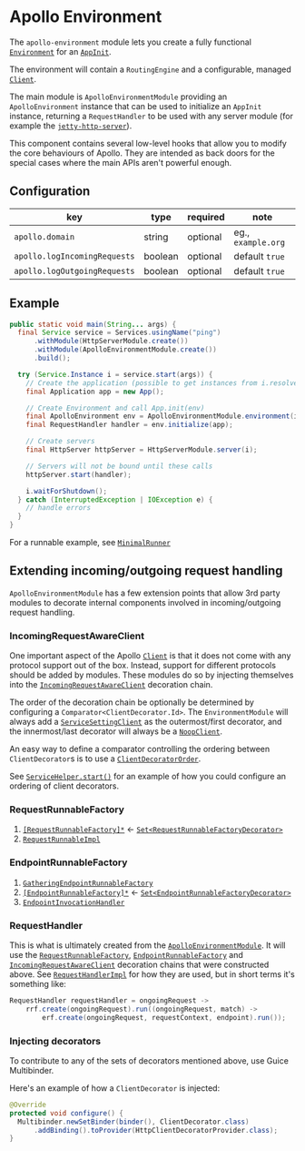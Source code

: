 # Apollo Environment

The `apollo-environment` module lets you create a fully functional
[`Environment`](../apollo-api/src/main/java/com/spotify/apollo/Environment.java) for an
[`AppInit`](../apollo-api/src/main/java/com/spotify/apollo/AppInit.java).

The environment will contain a `RoutingEngine` and a configurable, managed
[`Client`](../apollo-api/src/main/java/com/spotify/apollo/Client.java).

The main module is `ApolloEnvironmentModule` providing an `ApolloEnvironment` instance that can be
used to initialize an `AppInit` instance, returning a `RequestHandler` to be used with any
server module (for example the [`jetty-http-server`](../modules/jetty-http-server)).

This component contains several low-level hooks that allow you to modify
the core behaviours of Apollo. They are intended as back doors for the 
special cases where the main APIs aren't powerful enough.

## Configuration

key | type | required | note
--- | --- | --- | ---
`apollo.domain` | string | optional | eg., `example.org`
`apollo.logIncomingRequests` | boolean | optional | default `true`
`apollo.logOutgoingRequests` | boolean | optional | default `true`


## Example

```java
public static void main(String... args) {
  final Service service = Services.usingName("ping")
      .withModule(HttpServerModule.create())
      .withModule(ApolloEnvironmentModule.create())
      .build();

  try (Service.Instance i = service.start(args)) {
    // Create the application (possible to get instances from i.resolve())
    final Application app = new App();

    // Create Environment and call App.init(env)
    final ApolloEnvironment env = ApolloEnvironmentModule.environment(i);
    final RequestHandler handler = env.initialize(app);

    // Create servers
    final HttpServer httpServer = HttpServerModule.server(i);

    // Servers will not be bound until these calls
    httpServer.start(handler);

    i.waitForShutdown();
  } catch (InterruptedException | IOException e) {
    // handle errors
  }
}
```

For a runnable example, see [`MinimalRunner`](../apollo-http-service/src/test/java/com/spotify/apollo/httpservice/MinimalRunner.java)


## Extending incoming/outgoing request handling

`ApolloEnvironmentModule` has a few extension points that allow 3rd party modules to
decorate internal components involved in incoming/outgoing request handling.


### IncomingRequestAwareClient
One important aspect of the Apollo [`Client`](../apollo-api/src/main/java/com/spotify/apollo/Client.java)
is that it does not come with any protocol support out of the box. Instead, support for
different protocols should be added by modules. These modules do so by injecting themselves
into the [`IncomingRequestAwareClient`](../apollo-api-impl/src/main/java/com/spotify/apollo/environment/IncomingRequestAwareClient.java) decoration chain.

The order of the decoration chain be optionally be determined by configuring a
`Comparator<ClientDecorator.Id>`. The `EnvironmentModule` will always add a
[`ServiceSettingClient`](../apollo-environment/src/main/java/com/spotify/apollo/environment/ServiceSettingClient.java)
as the outermost/first decorator, and the innermost/last decorator will
always be a [`NoopClient`](../apollo-environment/src/main/java/com/spotify/apollo/environment/NoopClient.java).

An easy way to define a comparator controlling the ordering between `ClientDecorator`s is to use a 
[`ClientDecoratorOrder`](../apollo-environment/src/main/java/com/spotify/apollo/environment/ClientDecoratorOrder.java). 

See [`ServiceHelper.start()`](../apollo-test/src/main/java/com/spotify/apollo/test/ServiceHelper.java)
for an example of how you could configure an ordering of client decorators.

### RequestRunnableFactory

1. [`[RequestRunnableFactory]*`](../apollo-api-impl/src/main/java/com/spotify/apollo/request/RequestRunnableFactory.java) <- [`Set<RequestRunnableFactoryDecorator>`](../apollo-environment/src/main/java/com/spotify/apollo/environment/RequestRunnableFactoryDecorator.java)
1. [`RequestRunnableImpl`](../apollo-api-impl/src/main/java/com/spotify/apollo/request/RequestRunnableImpl.java)


### EndpointRunnableFactory

1. [`GatheringEndpointRunnableFactory`](../apollo-api-impl/src/main/java/com/spotify/apollo/request/GatheringEndpointRunnableFactory.java)
1. [`[EndpointRunnableFactory]*`](../apollo-api-impl/src/main/java/com/spotify/apollo/request/EndpointRunnableFactory.java) <- [`Set<EndpointRunnableFactoryDecorator>`](../apollo-environment/src/main/java/com/spotify/apollo/environment/EndpointRunnableFactoryDecorator.java)
1. [`EndpointInvocationHandler`](../apollo-api-impl/src/main/java/com/spotify/apollo/dispatch/EndpointInvocationHandler.java)


### RequestHandler
This is what is ultimately created from the
[`ApolloEnvironmentModule`](../apollo-environment/src/main/java/com/spotify/apollo/environment/ApolloEnvironmentModule.java). It will use the
[`RequestRunnableFactory`](../apollo-api-impl/src/main/java/com/spotify/apollo/request/RequestRunnableFactory.java),
[`EndpointRunnableFactory`](../apollo-api-impl/src/main/java/com/spotify/apollo/request/EndpointRunnableFactory.java)
and [`IncomingRequestAwareClient`](../apollo-api-impl/src/main/java/com/spotify/apollo/environment/IncomingRequestAwareClient.java)
decoration chains that were constructed above. See [`RequestHandlerImpl`](../apollo-api-impl/src/main/java/com/spotify/apollo/request/RequestHandlerImpl.java)
for how they are used, but in short terms it's something like:

```java
RequestHandler requestHandler = ongoingRequest ->
    rrf.create(ongoingRequest).run((ongoingRequest, match) ->
        erf.create(ongoingRequest, requestContext, endpoint).run());
```


### Injecting decorators
To contribute to any of the sets of decorators mentioned above, use Guice Multibinder.

Here's an example of how a `ClientDecorator` is injected:

```java
@Override
protected void configure() {
  Multibinder.newSetBinder(binder(), ClientDecorator.class)
      .addBinding().toProvider(HttpClientDecoratorProvider.class);
}
```
